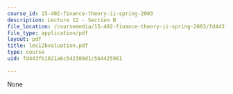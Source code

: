 ```yaml
---
course_id: 15-402-finance-theory-ii-spring-2003
description: Lecture 12 - Section B
file_location: /coursemedia/15-402-finance-theory-ii-spring-2003/fd443fb1021a6c542389d1c5b4425961_lec12bvaluation.pdf
file_type: application/pdf
layout: pdf
title: lec12bvaluation.pdf
type: course
uid: fd443fb1021a6c542389d1c5b4425961

---
```

None